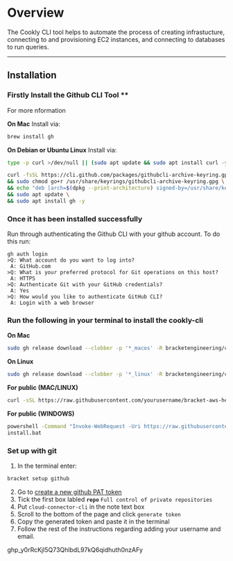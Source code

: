 # Overview

The Cookly CLI tool helps to automate the process of creating infrastucture, connecting to and provisioning EC2 instances, and connecting to databases to run queries.

---

## Installation

### Firstly Install the Github CLI Tool **
For more nformation

**On Mac**
Install via:
```bash
brew install gh
```


**On Debian or Ubuntu Linux**
Install via:
```bash
type -p curl >/dev/null || (sudo apt update && sudo apt install curl -y)

curl -fsSL https://cli.github.com/packages/githubcli-archive-keyring.gpg | sudo dd of=/usr/share/keyrings/githubcli-archive-keyring.gpg \
&& sudo chmod go+r /usr/share/keyrings/githubcli-archive-keyring.gpg \
&& echo "deb [arch=$(dpkg --print-architecture) signed-by=/usr/share/keyrings/githubcli-archive-keyring.gpg] https://cli.github.com/packages stable main" | sudo tee /etc/apt/sources.list.d/github-cli.list > /dev/null \
&& sudo apt update \
&& sudo apt install gh -y
```


### Once it has been installed successfully
Run through authenticating the Github CLI with your github account. 
To do this run:

```
gh auth login
>Q: What account do you want to log into? 
 A: GitHub.com
>Q: What is your preferred protocol for Git operations on this host? 
 A: HTTPS
>Q: Authenticate Git with your GitHub credentials? 
 A: Yes
>Q: How would you like to authenticate GitHub CLI? 
 A: Login with a web browser
```
 
### Run the following in your terminal to install the cookly-cli

**On Mac**
```bash
sudo gh release download --clobber -p '*_macos' -R bracketengineering/cookly-cli -O /usr/local/bin/cookly && sudo chmod +x /usr/local/bin/cookly
```

**On Linux**
```bash
sudo gh release download --clobber -p '*_linux' -R bracketengineering/cookly-cli -O /usr/local/bin/cookly && sudo chmod +x /usr/local/bin/cookly
```

**For public (MAC/LINUX)**
```bash
curl -sSL https://raw.githubusercontent.com/yourusername/bracket-aws-helper/install.sh | bash
```

**For public (WINDOWS)**
```bash
powershell -Command "Invoke-WebRequest -Uri https://raw.githubusercontent.com/yourusername/your-repo/main/install.bat -OutFile install.bat"
install.bat
```


### Set up with git
1. In the terminal enter: 
```bash
bracket setup github
```
2. Go to [create a new github PAT token](https://github.com/settings/tokens/new)
3. Tick the first box labled **`repo`** `Full control of private repositories`
4. Put `cloud-connector-cli` in the note text box
5. Scroll to the bottom of the page and click `generate token`
6. Copy the generated token and paste it in the terminal 
7. Follow the rest of the instructions regarding adding your username and email.


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


